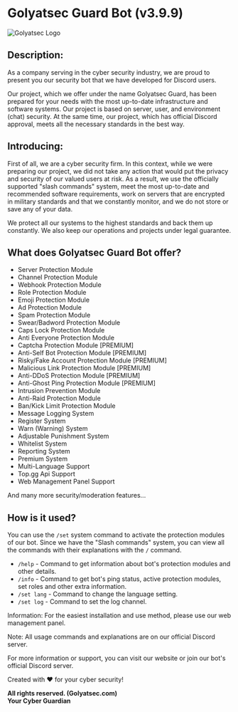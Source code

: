 # Golyatsec Guard Bot (v3.9.9)

![Golyatsec Logo](https://golyatsec.com/wp-content/uploads/2023/02/newlogo_golyat.png)

## Description:

As a company serving in the cyber security industry, we are proud to present you our security bot that we have developed for Discord users.

Our project, which we offer under the name Golyatsec Guard, has been prepared for your needs with the most up-to-date infrastructure and software systems. Our project is based on server, user, and environment (chat) security. At the same time, our project, which has official Discord approval, meets all the necessary standards in the best way.

## Introducing:

First of all, we are a cyber security firm. In this context, while we were preparing our project, we did not take any action that would put the privacy and security of our valued users at risk. As a result, we use the officially supported "slash commands" system, meet the most up-to-date and recommended software requirements, work on servers that are encrypted in military standards and that we constantly monitor, and we do not store or save any of your data.

We protect all our systems to the highest standards and back them up constantly. We also keep our operations and projects under legal guarantee.

## What does Golyatsec Guard Bot offer?

- Server Protection Module
- Channel Protection Module
- Webhook Protection Module
- Role Protection Module
- Emoji Protection Module
- Ad Protection Module
- Spam Protection Module
- Swear/Badword Protection Module
- Caps Lock Protection Module
- Anti Everyone Protection Module
- Captcha Protection Module [PREMIUM]
- Anti-Self Bot Protection Module [PREMIUM]
- Risky/Fake Account Protection Module [PREMIUM]
- Malicious Link Protection Module [PREMIUM]
- Anti-DDoS Protection Module [PREMIUM]
- Anti-Ghost Ping Protection Module [PREMIUM]
- Intrusion Prevention Module
- Anti-Raid Protection Module
- Ban/Kick Limit Protection Module
- Message Logging System
- Register System
- Warn (Warning) System
- Adjustable Punishment System
- Whitelist System
- Reporting System
- Premium System
- Multi-Language Support
- Top.gg Api Support
- Web Management Panel Support

And many more security/moderation features...

## How is it used?

You can use the `/set` system command to activate the protection modules of our bot. Since we have the "Slash commands" system, you can view all the commands with their explanations with the `/` command.

- `/help` - Command to get information about bot's protection modules and other details.
- `/info` - Command to get bot's ping status, active protection modules, set roles and other extra information.
- `/set lang` - Command to change the language setting.
- `/set log` - Command to set the log channel.

Information: For the easiest installation and use method, please use our web management panel.

Note: All usage commands and explanations are on our official Discord server.

For more information or support, you can visit our website or join our bot's official Discord server.

Created with ❤️ for your cyber security!

**All rights reserved. (Golyatsec.com)**  
**Your Cyber Guardian**
